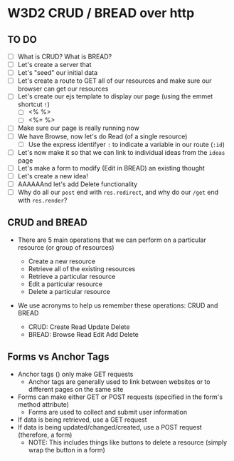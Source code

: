 # W3D2 CRUD / BREAD over http

## TO DO

- [ ] What is CRUD? What is BREAD?
- [ ] Let's create a server that
- [ ] Let's "seed" our initial data
- [ ] Let's create a route to GET all of our resources and make sure our browser can get our resources
- [ ] Let's create our ejs template to display our page (using the emmet shortcut `!`)
  - [ ] <% %>
  - [ ] <%= %>
- [ ] Make sure our page is really running now
- [ ] We have Browse, now let's do Read (of a single resource)
  - [ ] Use the express identifyer `:` to indicate a variable in our route (`:id`)
- [ ] Let's now make it so that we can link to individual ideas from the `ideas` page
- [ ] Let's make a form to modify (Edit in BREAD) an existing thought
- [ ] Let's create a new idea!
- [ ] AAAAAAnd let's add Delete functionality
- [ ] Why do all our `post` end with `res.redirect`, and why do our `/get` end with `res.render`?

## CRUD and BREAD

- There are 5 main operations that we can perform on a particular resource (or group of resources)

  - Create a new resource
  - Retrieve all of the existing resources
  - Retrieve a particular resource
  - Edit a particular resource
  - Delete a particular resource

- We use acronyms to help us remember these operations: CRUD and BREAD
  - CRUD: Create Read Update Delete
  - BREAD: Browse Read Edit Add Delete

## Forms vs Anchor Tags

- Anchor tags (<a></a>) only make GET requests
  - Anchor tags are generally used to link between websites or to different pages on the same site
- Forms can make either GET or POST requests (specified in the form's method attribute)
  - Forms are used to collect and submit user information
- If data is being retrieved, use a GET request
- If data is being updated/changed/created, use a POST request (therefore, a form)
  - NOTE: This includes things like buttons to delete a resource (simply wrap the button in a form)
